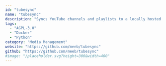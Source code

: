 ```yaml
---
id: "tubesync"
name: "tubesync"
description: "Syncs YouTube channels and playlists to a locally hosted media server."
tags:
  - "AGPL-3.0"
  - "Docker"
  - "Python"
category: "Media Management"
website: "https://github.com/meeb/tubesync"
github: "https://github.com/meeb/tubesync"
#image: "/placeholder.svg?height=300&width=400"
---
```


